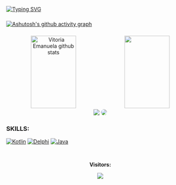 

[![Typing SVG](https://readme-typing-svg.herokuapp.com/?color=c196c1&size=35&center=true&vCenter=true&width=1000&lines=Wello+world!;My+name+is+Vitoria+Emanuela+!;I+study+programming+and+robotics;I'm+a+student+at+CEDUP+:%29)](https://git.io/typing-svg)
###
[![Ashutosh's github activity graph](https://github-readme-activity-graph.vercel.app/graph?username=RamosVitoria&bg_color=000000&color=aa4cbd&line=844d9d&point=403d3d&area=true&hide_border=true)](https://github.com/ashutosh00710/github-readme-activity-graph)


###


<div align="center">  
  <img width="49%" height="195px" src="https://github-readme-stats.vercel.app/api?username=RamosVitoria&show_icons=true&count_private=true&hide_border=true&title_color=c196c1&icon_color=c196c1&text_color=c9d1d9&bg_color=0d1117" alt="Vitoria Emanuela github stats" /> 
  <img width="49%" height="195px" src="https://github-readme-stats.vercel.app/api/top-langs/?username=RamosVitoria&layout=compact&hide_border=true&title_color=c196c1&text_color=c196c1&bg_color=0d1117" />
</div>



<div align="center"> 
<a href = "mailto:vitoriaemanuelaramos@gmail.com"> <img src="https://img.shields.io/badge/-Gmail-%23333?style=for-the-badge&logo=gmail&logoColor=white" target="_blank"></a>
<a href="https://www.linkedin.com/in/vit%C3%B3ria-emanuela-ramos-04b5482b6/?utm_source=share&utm_campaign=share_via&utm_content=profile&utm_medium=android_app" target="_blank"><img src="https://img.shields.io/badge/-LinkedIn-%230077B5?style=for-the-badge&logo=linkedin&logoColor=white" style="border-radius: 30px" target="_blank"></a> 
 </div>
 
### SKILLS:

[![Kotlin](https://img.shields.io/badge/-Kotlin-0D1117?style=for-the-badge&logo=kotlin&labelColor=0D1117&color=0D1117)](https://developer.mozilla.org/en-US/docs/Learn/Server-side/Kotlin)
[![Delphi](https://img.shields.io/badge/-Delphi-0D1117?style=for-the-badge&logo=delphi&labelColor=0D1117&color=0D1117)](https://developer.mozilla.org/en-US/docs/Learn/Server-side/Delphi)
[![Java](https://img.shields.io/badge/-Java-0D1117?style=for-the-badge&logo=java&labelColor=0D1117&color=0D1117)](https://developer.mozilla.org/en-US/docs/Learn/Server-side/Java)




<div align="center">
<br><p align="centre"><b>Visitors:</b></p>  
<p align="center"><img align="center" src="https://profile-counter.glitch.me/{RamosVitoria}/count.svg" /></p> 
<br>
</div>


